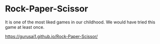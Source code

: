 # Rock-Paper-Scissor
It is one of the most liked games in our childhood. We would have tried this game at least once.


https://gurusai1.github.io/Rock-Paper-Scissor/
